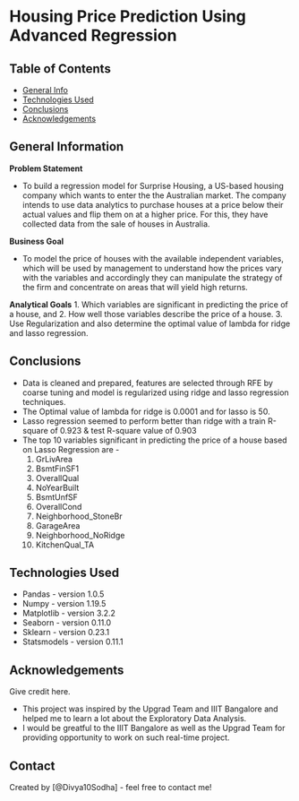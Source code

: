 # Housing Price Prediction Using Advanced Regression


## Table of Contents
* [General Info](#general-information)
* [Technologies Used](#technologies-used)
* [Conclusions](#conclusions)
* [Acknowledgements](#acknowledgements)

<!-- You can include any other section that is pertinent to your problem -->

## General Information
**Problem Statement**
- To build a regression model for Surprise Housing, a US-based housing company which wants to enter the the Australian market. The company intends to use data analytics to purchase houses at a price below their actual values and flip them on at a higher price. For this, they have collected data from the sale of houses in Australia.

**Business Goal**
- To model the price of houses with the available independent variables, which will be used by management to understand how the prices vary with the variables and accordingly they can manipulate the strategy of the firm and concentrate on areas that will yield high returns.
    
**Analytical Goals**
    1. Which variables are significant in predicting the price of a house, and
    2. How well those variables describe the price of a house.
    3. Use Regularization and also determine the optimal value of lambda for ridge and lasso regression.

<!-- You don't have to answer all the questions - just the ones relevant to your project. -->

## Conclusions
- Data is cleaned and prepared, features are selected through RFE by coarse tuning and model is regularized using ridge and lasso regression techniques.
- The Optimal value of lambda for ridge is 0.0001 and for lasso is 50.
- Lasso regression seemed to perform better than ridge with a train R-square of 0.923 & test R-square value of 0.903
- The top 10 variables significant in predicting the price of a house based on Lasso Regression are - 
    1. GrLivArea    
    2. BsmtFinSF1                
    3. OverallQual               
    4. NoYearBuilt               
    5. BsmtUnfSF                 
    6. OverallCond               
    7. Neighborhood_StoneBr      
    8. GarageArea                
    9. Neighborhood_NoRidge      
    10. KitchenQual_TA          

<!-- You don't have to answer all the questions - just the ones relevant to your project. -->


## Technologies Used
- Pandas - version 1.0.5
- Numpy - version 1.19.5
- Matplotlib - version 3.2.2
- Seaborn - version 0.11.0
- Sklearn - version 0.23.1
- Statsmodels - version 0.11.1
<!-- As the libraries versions keep on changing, it is recommended to mention the version of library used in this project -->

## Acknowledgements
Give credit here.
- This project was inspired by the Upgrad Team and IIIT Bangalore and helped me to learn a lot about the Exploratory Data Analysis.
- I would be greatful to the IIIT Bangalore as well as the Upgrad Team for providing opportunity to work on such real-time project.



## Contact
Created by [@Divya10Sodha] - feel free to contact me!


<!-- Optional -->
<!-- ## License -->
<!-- This project is open source and available under the [... License](). -->

<!-- You don't have to include all sections - just the one's relevant to your project -->